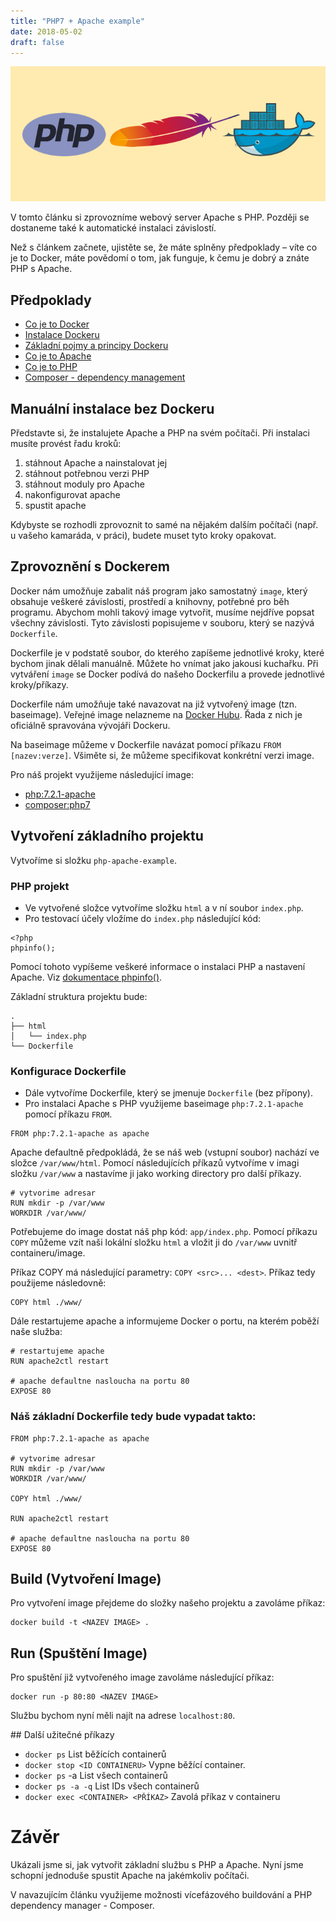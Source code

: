 ```yaml
---
title: "PHP7 + Apache example"
date: 2018-05-02
draft: false
---
```


![Logo PHP a Apache](image.png)

V tomto článku si zprovozníme webový server Apache s PHP. Později se dostaneme také k automatické instalaci závislostí.

Než s článkem začnete, ujistěte se, že máte splněny předpoklady – víte co je to Docker, máte povědomí o tom, jak funguje, k čemu je dobrý a znáte PHP s Apache.

## Předpoklady
- [Co je to Docker](https://www.docker.com/what-docker)
- [Instalace Dockeru](https://docs.docker.com/install/)
- [Základní pojmy a principy Dockeru](https://docs.docker.com/get-started/)
- [Co je to Apache](https://cs.wikipedia.org/wiki/Apache_HTTP_Server)
- [Co je to PHP](http://php.net/)
- [Composer - dependency management](https://getcomposer.org/doc/00-intro.md#dependency-management)


## Manuální instalace bez Dockeru

Představte si, že instalujete Apache a PHP na svém počítači. Při instalaci musíte provést řadu kroků:

1. stáhnout Apache a nainstalovat jej
2. stáhnout potřebnou verzi PHP
3. stáhnout moduly pro Apache
4. nakonfigurovat apache
5. spustit apache

Kdybyste se rozhodli zprovoznit to samé na nějakém dalším počítači (např. u vašeho kamaráda, v práci), budete muset tyto kroky opakovat.

## Zprovoznění s Dockerem

Docker nám umožňuje zabalit náš program jako samostatný `image`, který obsahuje veškeré závislosti, prostředí a knihovny, potřebné pro běh programu.
Abychom mohli takový image vytvořit, musíme nejdříve popsat všechny závislosti. Tyto závislosti popisujeme v souboru, který se nazývá `Dockerfile`.

Dockerfile je v podstatě soubor, do kterého zapíšeme jednotlivé kroky, které bychom jinak dělali manuálně. Můžete ho vnímat jako jakousi kuchařku.
Při vytváření `image` se Docker podívá do našeho Dockerfilu a provede jednotlivé kroky/příkazy.

Dockerfile nám umožňuje také navazovat na již vytvořený image (tzn. baseimage). Veřejné image nelazneme na [Docker Hubu](https://hub.docker.com/).
Řada z nich je oficiálně spravována vývojáři Dockeru.

Na baseimage můžeme v Dockerfile navázat pomocí příkazu `FROM [nazev:verze]`. Všiměte si, že můžeme specifikovat konkrétní verzi image.

Pro náš projekt využijeme následující image:

- [php:7.2.1-apache](https://hub.docker.com/_/php/)
- [composer:php7](https://hub.docker.com/_/composer/)


##  Vytvoření základního projektu

Vytvoříme si složku `php-apache-example`.

### PHP projekt

- Ve vytvořené složce vytvoříme složku `html` a v ní soubor `index.php`.
- Pro testovací účely vložíme do `index.php` následující kód:
```
<?php
phpinfo();
```
Pomocí tohoto vypíšeme veškeré informace o instalaci PHP a nastavení Apache. Viz [dokumentace phpinfo()](http://php.net/manual/en/function.phpinfo.php).

Základní struktura projektu bude:
```
.
├── html
│   └── index.php
└── Dockerfile
```


### Konfigurace Dockerfile

- Dále vytvoříme Dockerfile, který se jmenuje `Dockerfile` (bez přípony).
- Pro instalaci Apache s PHP využijeme baseimage `php:7.2.1-apache` pomocí příkazu `FROM`.

```
FROM php:7.2.1-apache as apache
```

Apache defaultně předpokládá, že se náš web (vstupní soubor) nachází ve složce `/var/www/html`.
Pomocí následujících příkazů vytvoříme v imagi složku `/var/www` a nastavíme ji jako working directory pro další příkazy.

```
# vytvorime adresar
RUN mkdir -p /var/www
WORKDIR /var/www/
```

Potřebujeme do image dostat náš php kód: `app/index.php`. Pomocí příkazu `COPY` můžeme vzít naši lokální složku `html` a vložit ji do `/var/www` uvnitř containeru/image.

Příkaz COPY má následující parametry: `COPY <src>... <dest>`. Příkaz tedy použijeme následovně:

```
COPY html ./www/
```

Dále restartujeme apache a informujeme Docker o portu, na kterém poběží naše služba:

```
# restartujeme apache
RUN apache2ctl restart

# apache defaultne nasloucha na portu 80
EXPOSE 80
```

### Náš základní Dockerfile tedy bude vypadat takto:

```
FROM php:7.2.1-apache as apache

# vytvorime adresar
RUN mkdir -p /var/www
WORKDIR /var/www/

COPY html ./www/

RUN apache2ctl restart

# apache defaultne nasloucha na portu 80
EXPOSE 80

```

## Build (Vytvoření Image)

Pro vytvoření image přejdeme do složky našeho projektu a zavoláme příkaz:

```
docker build -t <NAZEV IMAGE> .
```

## Run (Spuštění Image)

Pro spuštění již vytvořeného image zavoláme následující příkaz:

```
docker run -p 80:80 <NAZEV IMAGE>
```

Službu bychom nyní měli najít na adrese `localhost:80`.

## Další užitečné příkazy

- `docker ps` List běžících containerů
- `docker stop <ID CONTAINERU>` Vypne běžící container.
- `docker ps` -a List všech containerů
- `docker ps -a -q` List IDs všech containerů
- `docker exec <CONTAINER> <PŘÍKAZ>` Zavolá příkaz v containeru

# Závěr
Ukázali jsme si, jak vytvořit základní službu s PHP a Apache. Nyní jsme schopní jednoduše spustit Apache na jakémkoliv počítači.

V navazujícím článku využijeme možnosti vícefázového buildování a PHP dependency manager - Composer.